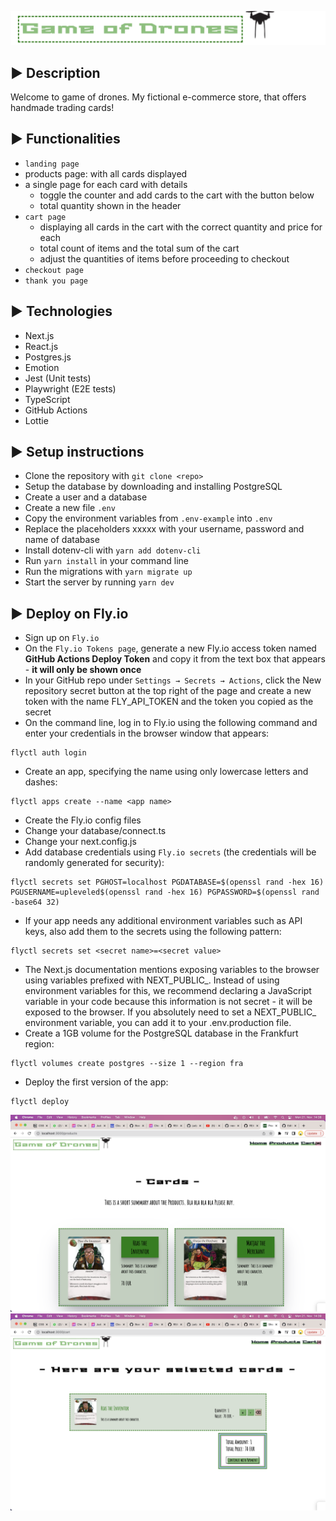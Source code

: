![goD Logo](public/godLogo.png)

## ▶ Description

Welcome to game of drones. My fictional e-commerce store, that offers handmade trading cards!

## ▶ Functionalities

- `landing page`
- products page: with all cards displayed
- a single page for each card with details
  - toggle the counter and add cards to the cart with the button below
  - total quantity shown in the header
- `cart page`
  - displaying all cards in the cart with the correct quantity and price for each
  - total count of items and the total sum of the cart
  - adjust the quantities of items before proceeding to checkout
- `checkout page`
- `thank you page`

## ▶ Technologies

- Next.js
- React.js
- Postgres.js
- Emotion
- Jest (Unit tests)
- Playwright (E2E tests)
- TypeScript
- GitHub Actions
- Lottie

## ▶ Setup instructions

- Clone the repository with `git clone <repo>`
- Setup the database by downloading and installing PostgreSQL
- Create a user and a database
- Create a new file `.env`
- Copy the environment variables from `.env-example` into `.env`
- Replace the placeholders xxxxx with your username, password and name of database
- Install dotenv-cli with `yarn add dotenv-cli`
- Run `yarn install` in your command line
- Run the migrations with `yarn migrate up`
- Start the server by running `yarn dev`

## ▶ Deploy on Fly.io
- Sign up on `Fly.io`
- On the `Fly.io Tokens page`, generate a new Fly.io access token named **GitHub Actions Deploy Token** and copy it from the text box that appears - **it will only be shown once**
- In your GitHub repo under `Settings → Secrets → Actions`, click the New repository secret button at the top right of the page and create a new token with the name FLY_API_TOKEN and the token you copied as the secret
- On the command line, log in to Fly.io using the following command and enter your credentials in the browser window that appears:
```
flyctl auth login
```
- Create an app, specifying the name using only lowercase letters and dashes:
```
flyctl apps create --name <app name>
```
- Create the Fly.io config files 
- Change your database/connect.ts
- Change your next.config.js 
- Add database credentials using `Fly.io secrets` (the credentials will be randomly generated for security):
```
flyctl secrets set PGHOST=localhost PGDATABASE=$(openssl rand -hex 16) PGUSERNAME=upleveled$(openssl rand -hex 16) PGPASSWORD=$(openssl rand -base64 32)
```
- If your app needs any additional environment variables such as API keys, also add them to the secrets using the following pattern:
```
flyctl secrets set <secret name>=<secret value>
```
- The Next.js documentation mentions exposing variables to the browser using variables prefixed with NEXT_PUBLIC_. Instead of using environment variables for this, we recommend declaring a JavaScript variable in your code because this information is not secret - it will be exposed to the browser. If you absolutely need to set a NEXT_PUBLIC_ environment variable, you can add it to your .env.production file.
- Create a 1GB volume for the PostgreSQL database in the Frankfurt region:
```
flyctl volumes create postgres --size 1 --region fra
```
- Deploy the first version of the app:
```
flyctl deploy
```







![goD screenshot](public/screenshot1.png)
![goD screenshot](public/screenshot2.png)
